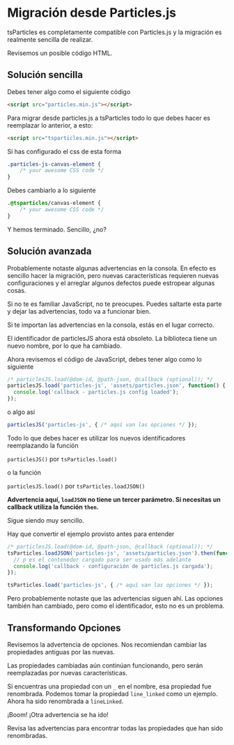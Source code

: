 # Migración desde Particles.js

tsParticles es completamente compatible con Particles.js y la migración es realmente sencilla de realizar.

Revisemos un posible código HTML.

## Solución sencilla

Debes tener algo como el siguiente código

```html
<script src="particles.min.js"></script>
```

Para migrar desde particles.js a tsParticles todo lo que debes hacer es reemplazar lo anterior, a esto:

```html
<script src="tsparticles.min.js"></script>
```

Si has configurado el css de esta forma

```css
.particles-js-canvas-element {
    /* your awesome CSS code */
}
```

Debes cambiarlo a lo siguiente

```css
.@tsparticles/canvas-element {
    /* your awesome CSS code */
}
```

Y hemos terminado. Sencillo, ¿no?

## Solución avanzada

Probablemente notaste algunas advertencias en la consola. En efecto es sencillo hacer la migración, pero nuevas características requieren nuevas configuraciones y el arreglar algunos defectos puede estropear algunas cosas.

Si no te es familiar JavaScript, no te preocupes. Puedes saltarte esta parte y dejar las advertencias, todo va a funcionar bien.

Si te importan las advertencias en la consola, estás en el lugar correcto.

El identificador de particlesJS ahora está obsoleto. La biblioteca tiene un nuevo nombre, por lo que ha cambiado.

Ahora revisemos el código de JavaScript, debes tener algo como lo siguiente

```javascript
/* particlesJS.load(@dom-id, @path-json, @callback (optional)); */
particlesJS.load('particles-js', 'assets/particles.json', function() {
  console.log('callback - particles.js config loaded');
});
```

o algo así

```javascript
particlesJS('particles-js', { /* aquí van las opciones */ });
```

Todo lo que debes hacer es utilizar los nuevos identificadores reemplazando la función

`particlesJS()` por `tsParticles.load()`

o la función

`particlesJS.load()` por `tsParticles.loadJSON()`

**Advertencia aquí, `loadJSON` no tiene un tercer parámetro. Si necesitas un callback utiliza la función `then`.**

Sigue siendo muy sencillo.

Hay que convertir el ejemplo provisto antes para entender

```javascript
/* particlesJS.load(@dom-id, @path-json, @callback (optional)); */
tsParticles.loadJSON('particles-js', 'assets/particles.json').then(function(p) {
  // p es el contenedor cargado para ser usado más adelante
  console.log('callback - configuración de particles.js cargada');
});

tsParticles.load('particles-js', { /* aquí van las opciones */ });
```

Pero probablemente notaste que las advertencias siguen ahí. Las opciones también han cambiado, pero como el identificador, esto no es un problema.

## Transformando Opciones

Revisemos la advertencia de opciones. Nos recomiendan cambiar las propiedades antiguas por las nuevas.

Las propiedades cambiadas aún continúan funcionando, pero serán reemplazadas por nuevas características.

Si encuentras una propiedad con un `_` en el nombre, esa propiedad fue renombrada. Podemos tomar la propiedad `line_linked` como un ejemplo. Ahora ha sido renombrada a `lineLinked`.

¡Boom! ¡Otra advertencia se ha ido!

Revisa las advertencias para encontrar todas las propiedades que han sido renombradas.
